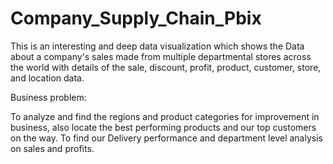 # Company_Supply_Chain_Pbix

This is an interesting and deep data visualization which shows the Data about a company's sales made from multiple departmental stores across the world with details of the sale, discount, profit, product, customer, store, and location data.

Business problem:

To analyze and find the regions and product categories for improvement in business, also locate the best performing products and our top customers on the way. To find our Delivery performance and department level analysis on sales and profits.
